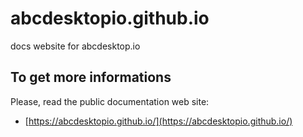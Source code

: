 # abcdesktopio.github.io
docs website for abcdesktop.io

## To get more informations

Please, read the public documentation web site:
* [https://abcdesktopio.github.io/](https://abcdesktopio.github.io/)
